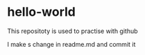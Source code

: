 # hello-world
This repositoty is used to practise with github

I make s change in readme.md and commit it
